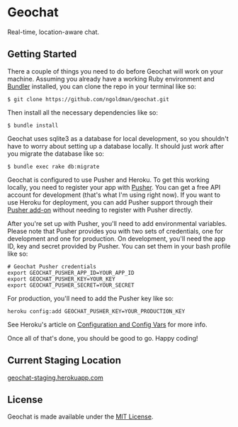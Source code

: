 # Geochat

Real-time, location-aware chat.

## Getting Started

There a couple of things you need to do before Geochat will work on your
machine. Assuming you already have a working Ruby environment and
[Bundler](http://gembundler.com/) installed, you can clone the repo in your
terminal like so:

```$ git clone https://github.com/ngoldman/geochat.git```

Then install all the necessary dependencies like so:

```$ bundle install```

Geochat uses sqlite3 as a database for local development, so you shouldn't have
to worry about setting up a database locally. It should just _work_ after
you migrate the database like so:

```$ bundle exec rake db:migrate```

Geochat is configured to use Pusher and Heroku. To get this working locally,
you need to register your app with [Pusher](http://pusher.com/). You can get a
free API account for development (that's what I'm using right now). If you want
to use Heroku for deployment, you can add Pusher support through their
[Pusher add-on](https://addons.heroku.com/pusher) without needing to register
with Pusher directly.

After you're set up with Pusher, you'll need to add environmental variables.
Please note that Pusher provides you with two sets of credentials, one for
development and one for production. On development, you'll need the app ID, key
and secret provided by Pusher. You can set them in your bash profile like so:

```
# Geochat Pusher credentials
export GEOCHAT_PUSHER_APP_ID=YOUR_APP_ID
export GEOCHAT_PUSHER_KEY=YOUR_KEY
export GEOCHAT_PUSHER_SECRET=YOUR_SECRET
```

For production, you'll need to add the Pusher key like so:

```
heroku config:add GEOCHAT_PUSHER_KEY=YOUR_PRODUCTION_KEY
```

See Heroku's article on
[Configuration and Config Vars](https://devcenter.heroku.com/articles/config-vars)
for more info.

Once all of that's done, you should be good to go. Happy coding!

## Current Staging Location

[geochat-staging.herokuapp.com](http://geochat-staging.herokuapp.com)

## License

Geochat is made available under the
[MIT License](http://www.opensource.org/licenses/mit-license.php).
